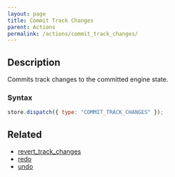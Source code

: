 ```yaml
---
layout: page
title: Commit Track Changes
parent: Actions
permalink: /actions/commit_track_changes/
---
```


## Description

Commits track changes to the committed engine state.

### Syntax

```js
store.dispatch({ type: "COMMIT_TRACK_CHANGES" });
```

## Related

- [revert_track_changes](./revert_track_changes.md)
- [redo](./redo.md)
- [undo](./undo.md)
